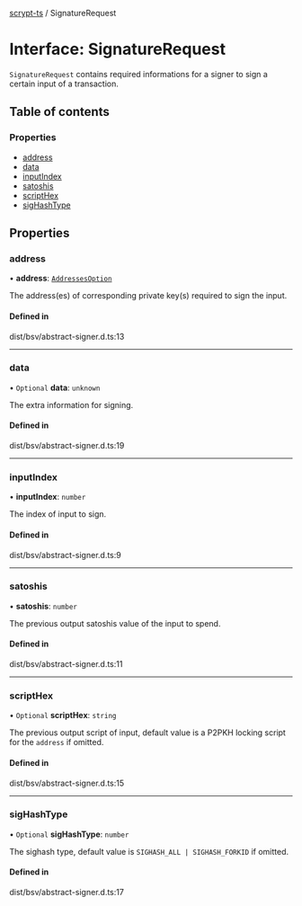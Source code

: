 [scrypt-ts](../README.md) / SignatureRequest

# Interface: SignatureRequest

`SignatureRequest` contains required informations for a signer to sign a certain input of a transaction.

## Table of contents

### Properties

- [address](SignatureRequest.md#address)
- [data](SignatureRequest.md#data)
- [inputIndex](SignatureRequest.md#inputindex)
- [satoshis](SignatureRequest.md#satoshis)
- [scriptHex](SignatureRequest.md#scripthex)
- [sigHashType](SignatureRequest.md#sighashtype)

## Properties

### address

• **address**: [`AddressesOption`](../README.md#addressesoption)

The address(es) of corresponding private key(s) required to sign the input.

#### Defined in

dist/bsv/abstract-signer.d.ts:13

___

### data

• `Optional` **data**: `unknown`

The extra information for signing.

#### Defined in

dist/bsv/abstract-signer.d.ts:19

___

### inputIndex

• **inputIndex**: `number`

The index of input to sign.

#### Defined in

dist/bsv/abstract-signer.d.ts:9

___

### satoshis

• **satoshis**: `number`

The previous output satoshis value of the input to spend.

#### Defined in

dist/bsv/abstract-signer.d.ts:11

___

### scriptHex

• `Optional` **scriptHex**: `string`

The previous output script of input, default value is a P2PKH locking script for the `address` if omitted.

#### Defined in

dist/bsv/abstract-signer.d.ts:15

___

### sigHashType

• `Optional` **sigHashType**: `number`

The sighash type, default value is `SIGHASH_ALL | SIGHASH_FORKID` if omitted.

#### Defined in

dist/bsv/abstract-signer.d.ts:17
